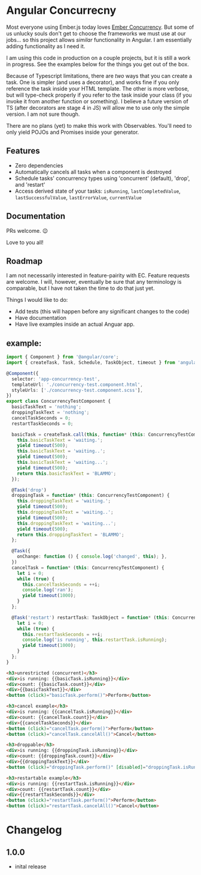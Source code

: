 # Angular Concurrecny

Most everyone using Ember.js today loves [Ember Concurrency](http://ember-concurrency.com). But some of us unlucky souls don't get to choose the frameworks we must use at our jobs... so this project allows *similar* functionality in Angular. I am essentially adding functionality as I need it.

I am using this code in production on a couple projects, but it is still a work in progress. See the examples below for the things you get out of the box.

Because of Typescript limitations, there are *two* ways that you can create a task. One is simpler (and uses a decorator), and works fine if you only reference the task inside your HTML template. The other is more verbose, but will type-check properly if you refer to the task inside your class (if you invoke it from another function or something). I believe a future version of TS (after decorators are stage 4 in JS) will allow me to use only the simple version. I am not sure though.

There are no plans (yet) to make this work with Observables. You'll need to only yield POJOs and Promises inside your generator.

## Features

- Zero dependencies
- Automatically cancels all tasks when a component is destroyed
- Schedule tasks' concurrency types using 'concurrent' (default), 'drop', and 'restart'
- Access derived state of your tasks: `isRunning`, `lastCompletedValue`, `lastSuccessfulValue`, `lastErrorValue`, `currentValue`

## Documentation

PRs welcome. :wink:

Love to you all!

## Roadmap

I am not necessarily interested in feature-pairity with EC. Feature requests are welcome. I will, however, eventually be sure that any terminology is comparable, but I have not taken the time to do that just yet.

Things I would like to do:
- Add tests (this will happen before any significant changes to the code)
- Have documentation
- Have live examples inside an actual Anguar app.

## example:

```ts
import { Component } from '@angular/core';
import { createTask, Task, Schedule, TaskObject, timeout } from 'angular-concurrency';

@Component({
  selector: 'app-concurrency-test',
  templateUrl: './concurrency-test.component.html',
  styleUrls: ['./concurrency-test.component.scss'],
})
export class ConcurrencyTestComponent {
  basicTaskText = 'nothing';
  droppingTaskText = 'nothing';
  cancelTaskSeconds = 0;
  restartTaskSeconds = 0;

  basicTask = createTask.call(this, function* (this: ConcurrencyTestComponent) {
    this.basicTaskText = 'waiting.';
    yield timeout(500);
    this.basicTaskText = 'waiting..';
    yield timeout(500);
    this.basicTaskText = 'waiting...';
    yield timeout(500);
    return this.basicTaskText = 'BLAMMO';
  });

  @Task('drop')
  droppingTask = function* (this: ConcurrencyTestComponent) {
    this.droppingTaskText = 'waiting.';
    yield timeout(500);
    this.droppingTaskText = 'waiting..';
    yield timeout(500);
    this.droppingTaskText = 'waiting...';
    yield timeout(500);
    return this.droppingTaskText = 'BLAMMO';
  };

  @Task({
    onChange: function () { console.log('changed', this); },
  })
  cancelTask = function* (this: ConcurrencyTestComponent) {
    let i = 0;
    while (true) {
      this.cancelTaskSeconds = ++i;
      console.log('ran');
      yield timeout(1000);
    }
  };

  @Task('restart') restartTask: TaskObject = function* (this: ConcurrencyTestComponent) {
    let i = 0;
    while (true) {
      this.restartTaskSeconds = ++i;
      console.log('is running', this.restartTask.isRunning);
      yield timeout(1000);
    }
  };
}
```

```html
<h3>unrestricted (concurrent)</h3>
<div>is running: {{basicTask.isRunning}}</div>
<div>count: {{basicTask.count}}</div>
<div>{{basicTaskText}}</div>
<button (click)="basicTask.perform()">Perform</button>

<h3>cancel example</h3>
<div>is running: {{cancelTask.isRunning}}</div>
<div>count: {{cancelTask.count}}</div>
<div>{{cancelTaskSeconds}}</div>
<button (click)="cancelTask.perform()">Perform</button>
<button (click)="cancelTask.cancelAll()">Cancel</button>

<h3>droppable</h3>
<div>is running: {{droppingTask.isRunning}}</div>
<div>count: {{droppingTask.count}}</div>
<div>{{droppingTaskText}}</div>
<button (click)="droppingTask.perform()" [disabled]="droppingTask.isRunning">Perform</button>

<h3>restartable example</h3>
<div>is running: {{restartTask.isRunning}}</div>
<div>count: {{restartTask.count}}</div>
<div>{{restartTaskSeconds}}</div>
<button (click)="restartTask.perform()">Perform</button>
<button (click)="restartTask.cancelAll()">Cancel</button>
```

# Changelog

## 1.0.0
* inital release
